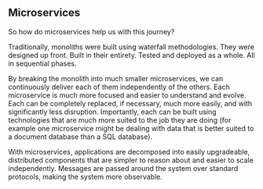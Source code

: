 ## Microservices

So how do microservices help us with this journey?

Traditionally, monoliths were built using waterfall methodologies. They were designed up front. Built in their entirety. Tested and deployed as a whole. All in sequential phases.

By breaking the monolith into much smaller microservices, we can continuously deliver each of them independently of the others. Each microservice is much more focused and easier to understand and evolve. Each can be completely replaced, if necessary, much more easily, and with significantly less disruption. Importantly, each can be built using technologies that are much more suited to the job they are doing (for example one microservice might be dealing with data that is better suited to a document database than a SQL database).

With microservices, applications are decomposed into easily upgradeable, distributed components that are simpler to reason about and easier to scale independently. Messages are passed around the system over standard protocols, making the system more observable.
